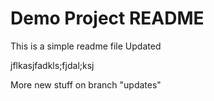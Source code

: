 # Demo Project README

This is a simple readme file
Updated

jflkasjfadkls;fjdal;ksj

More new stuff on branch "updates"

